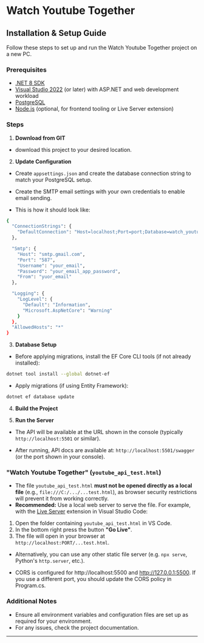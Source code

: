 # Watch Youtube Together

## Installation & Setup Guide

Follow these steps to set up and run the Watch Youtube Together project on a new PC.

### Prerequisites

- [.NET 8 SDK](https://dotnet.microsoft.com/download/dotnet/8.0)
- [Visual Studio 2022](https://visualstudio.microsoft.com/vs/) (or later) with ASP.NET and web development workload
- [PostgreSQL](https://www.postgresql.org/download/)
- [Node.js](https://nodejs.org/) (optional, for frontend tooling or Live Server extension)

### Steps

1. **Download from GIT**

- download this project to your desired location.

2. **Update Configuration**

- Create `appsettings.json` and create the database connection string to match your PostgreSQL setup.
- Create the SMTP email settings with your own credentials to enable email sending.

- This is how it should look like:
```sh
{
  "ConnectionStrings": {
    "DefaultConnection": "Host=localhost;Port=port;Database=watch_youtube_together_db;Username=your_user;Password=your_password"
  },

  "Smtp": {
    "Host": "smtp.gmail.com",
    "Port": "587",
    "Username": "your_email",
    "Password": "your_email_app_password",
    "From": "yuor_email"
  },

  "Logging": {
    "LogLevel": {
      "Default": "Information",
      "Microsoft.AspNetCore": "Warning"
    }
  },
  "AllowedHosts": "*"
}
```

3. **Database Setup**

- Before applying migrations, install the EF Core CLI tools (if not already installed):

```sh
dotnet tool install --global dotnet-ef
```
- Apply migrations (if using Entity Framework):

```sh
dotnet ef database update
```

4. **Build the Project**


5. **Run the Server**


- The API will be available at the URL shown in the console (typically `http://localhost:5501` or similar).

- After running, API docs are available at: `http://localhost:5501/swagger` (or the port shown in your console).

### "Watch Youtube Together" (`youtube_api_test.html`)

- The file `youtube_api_test.html` **must not be opened directly as a local file** (e.g., `file:///C:/.../...test.html`), as browser security restrictions will prevent it from working correctly.
- **Recommended:** Use a local web server to serve the file. For example, with the [Live Server](https://marketplace.visualstudio.com/items?itemName=ritwickdey.LiveServer) extension in Visual Studio Code:
1. Open the folder containing `youtube_api_test.html` in VS Code.
2. In the bottom right press the button **"Go Live"**.
3. The file will open in your browser at `http://localhost:PORT/...test.html`.

- Alternatively, you can use any other static file server (e.g. `npx serve`, Python's `http.server`, etc.).

- CORS is configured for http://localhost:5500 and http://127.0.0.1:5500. If you use a different port, you should update the CORS policy in Program.cs.

### Additional Notes


- Ensure all environment variables and configuration files are set up as required for your environment.
- For any issues, check the project documentation.

---

